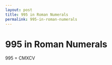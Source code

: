 ```yaml
---
layout: post
title: 995 in Roman Numerals
permalink: 995-in-roman-numerals
---
```


# 995 in Roman Numerals

995 = CMXCV
